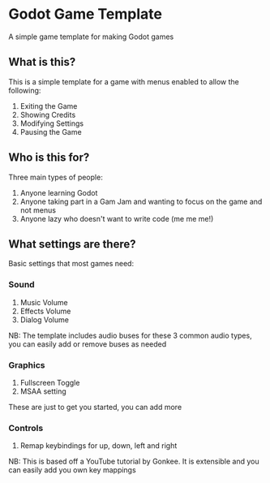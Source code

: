 # Godot Game Template
A simple game template for making Godot games

## What is this?

This is a simple template for a game with menus enabled to allow the following:

1. Exiting the Game
2. Showing Credits
3. Modifying Settings
4. Pausing the Game

## Who is this for?

Three main types of people:

1. Anyone learning Godot
2. Anyone taking part in a Gam Jam and wanting to focus on the game and not menus
3. Anyone lazy who doesn't want to write code (me me me!)

## What settings are there?

Basic settings that most games need:

### Sound

1. Music Volume
2. Effects Volume
3. Dialog Volume

NB: The template includes audio buses for these 3 common audio types, you can easily add or remove buses as needed

### Graphics

1. Fullscreen Toggle
2. MSAA setting

These are just to get you started, you can add more

### Controls

1. Remap keybindings for up, down, left and right

NB: This is based off a YouTube tutorial by Gonkee. It is extensible and you can easily add you own key mappings
